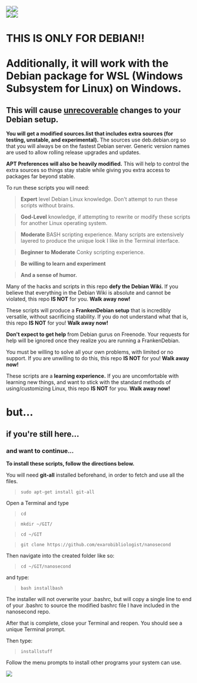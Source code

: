![](https://i.imgur.com/OKroi5L.png)![](https://i.imgur.com/k67VjAZ.png)<br>![](https://i.imgur.com/MdgbyFV.png)![](https://i.imgur.com/bMVIk0p.png)

<h1>THIS IS ONLY FOR DEBIAN!!<br><br>Additionally, it will work with the Debian package for WSL (Windows Subsystem for Linux) on Windows.</h1>
<h2>This will cause <u>unrecoverable</u> changes to your Debian setup.</h2>
<b>You will get a modified sources.list that includes extra sources (for testing, unstable, and experimental).</b>
The sources use deb.debian.org so that you will always be on the fastest Debian server.
Generic version names are used to allow rolling release upgrades and updates.

<b>APT Preferences will also be heavily modified.</b> This will help to control the extra sources so things stay stable while giving you extra access to packages far beyond stable.

To run these scripts you will need:
<blockquote><b>Expert</b> level Debian Linux knowledge. Don't attempt to run these scripts without brains.</blockquote>
<blockquote><b>God-Level</b> knowledge, if attempting to rewrite or modify these scripts for another Linux operating system.</blockquote>
<blockquote><b>Moderate</b> BASH scripting experience.</b> Many scripts are extensively layered to produce the unique look I like in the Terminal interface.</blockquote>
<blockquote><b>Beginner to Moderate</b> Conky scripting experience.</blockquote>
<blockquote><b>Be willing to learn and experiment</b></blockquote>
<blockquote><b>And a sense of humor.</b></blockquote>

Many of the hacks and scripts in this repo <b>defy the Debian Wiki.</b>
If you believe that everything in the Debian Wiki is absolute and cannot be violated, this repo <b>IS NOT</b> for you. <b>Walk away now!</b>

These scripts will produce a <b>FrankenDebian setup</b> that is incredibly versatile, without sacrificing stability.
If you do not understand what that is, this repo <b>IS NOT</b> for you! <b>Walk away now!</b>

<b>Don't expect to get help</b> from Debian gurus on Freenode. Your requests for help will be ignored once they realize you are running a FrankenDebian.

You must be willing to solve all your own problems, with limited or no support. If you are unwilling to do this, this repo <b>IS NOT</b> for you! <b>Walk away now!</b>

These scripts are a <b>learning experience.</b>
If you are uncomfortable with learning new things, and want to stick with the standard methods of using/customizing Linux, this repo <b>IS NOT</b> for you. <b>Walk away now!</b>

<h1>but...</h1>

<h2>if you're still here...</h2>

<h3>and want to continue...</h3>

<b>To install these scripts, follow the directions below.</b>

You will need <b>git-all</b> installed beforehand, in order to fetch and use all the files.

<blockquote><code>sudo apt-get install git-all</code></blockquote>

Open a Terminal and type
<blockquote><code>cd</code></blockquote>
<blockquote><code>mkdir ~/GIT/</code></blockquote>
<blockquote><code>cd ~/GIT</code></blockquote>
<blockquote><code>git clone https://github.com/exarobibliologist/nanosecond</code></blockquote>

Then navigate into the created folder like so:
<blockquote><code>cd ~/GIT/nanosecond</code></blockquote>

and type:
<blockquote><code>bash installbash</code></blockquote>

The installer will not overwrite your .bashrc, but will copy a single line to end of your .bashrc to source the modified bashrc file I have included in the nanosecond repo.

After that is complete, close your Terminal and reopen.
You should see a unique Terminal prompt.

Then type:

<blockquote><code>installstuff</code></blockquote>

Follow the menu prompts to install other programs your system can use.

![](https://i.imgur.com/8ADPFLl.png)
